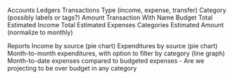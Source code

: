 Accounts
    Ledgers
        Transactions
            Type (income, expense, transfer)
            Category (possibly labels or tags?)
            Amount
            Transaction With
                Name
Budget
    Total Estimated Income
    Total Estimated Expenses
    Categories
        Estimated Amount (normalize to monthly)

Reports
    Income by source (pie chart)
    Expenditures by source (pie chart)
    Month-to-month expenditures, with option to filter by category (line graph)
    Month-to-date expenses compared to budgeted expenses
        - Are we projecting to be over budget in any category